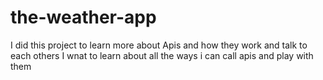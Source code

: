 # the-weather-app
I did this project to learn more about Apis and how they work and talk to each others
I wnat to learn about all the ways i can call apis and play with them 
